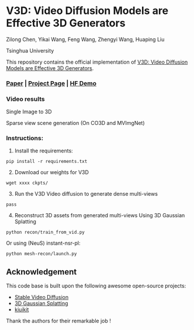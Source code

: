 # V3D: Video Diffusion Models are Effective 3D Generators
Zilong Chen, Yikai Wang, Feng Wang, Zhengyi Wang, Huaping Liu

Tsinghua University

This repository contains the official implementation of [V3D: Video Diffusion Models are Effective 3D Generators](404). 


### [Paper](TBD) | [Project Page](TBD) | [HF Demo](TBD)

### Video results
Single Image to 3D

Sparse view scene generation (On CO3D and MVImgNet)


### Instructions:
1. Install the requirements:
```
pip install -r requirements.txt
```
2. Download our weights for V3D
```
wget xxxx ckpts/
```
3. Run the V3D Video diffusion to generate dense multi-views
```
pass
```
4. Reconstruct 3D assets from generated multi-views
Using 3D Gaussian Splatting
```
python recon/train_from_vid.py
```
Or using (NeuS) instant-nsr-pl:
```
python mesh-recon/launch.py
```

## Acknowledgement
This code base is built upon the following awesome open-source projects:
- [Stable Video Diffusion](https://github.com/ashawkey/stable-dreamfusion)
- [3D Gaussian Splatting](https://repo-sam.inria.fr/fungraph/3d-gaussian-splatting/)
- [kiuikit](https://github.com/openai/shap-e)

Thank the authors for their remarkable job !
